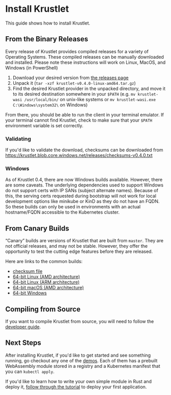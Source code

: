 # Install Krustlet

This guide shows how to install Krustlet.

## From the Binary Releases

Every release of Krustlet provides compiled releases for a variety of Operating
Systems. These compiled releases can be manually downloaded and installed.
Please note these instructions will work on Linux, MacOS, and Windows (in
PowerShell)

1. Download your desired version from [the releases
   page](https://github.com/deislabs/krustlet/releases)
1. Unpack it (`tar -xzf krustlet-v0.4.0-linux-amd64.tar.gz`)
1. Find the desired Krustlet provider in the unpacked directory, and move it to
   its desired destination somewhere in your `$PATH` (e.g. `mv krustlet-wasi
   /usr/local/bin/` on unix-like systems or `mv krustlet-wasi.exe
   C:\Windows\system32\` on Windows)

From there, you should be able to run the client in your terminal emulator. If
your terminal cannot find Krustlet, check to make sure that your `$PATH`
environment variable is set correctly.

### Validating

If you'd like to validate the download, checksums can be downloaded from
<https://krustlet.blob.core.windows.net/releases/checksums-v0.4.0.txt>

### Windows

As of Krustlet 0.4, there are now Windows builds available. However, there are
some caveats. The underlying dependencies used to support Windows do not support
certs with IP SANs (subject alternate names). Because of this, the serving certs
requested during bootstrap will not work for local development options like
minikube or KinD as they do not have an FQDN. So these builds can only be used
in environments with an actual hostname/FQDN accessible to the Kubernetes
cluster.

## From Canary Builds

“Canary” builds are versions of Krustlet that are built from `master`. They are
not official releases, and may not be stable. However, they offer the
opportunity to test the cutting edge features before they are released.

Here are links to the common builds:

- [checksum
  file](https://krustlet.blob.core.windows.net/releases/checksums-canary.txt)
- [64-bit Linux (AMD
  architecture)](https://krustlet.blob.core.windows.net/releases/krustlet-canary-linux-amd64.tar.gz)
- [64-bit Linux (ARM
  architecture)](https://krustlet.blob.core.windows.net/releases/krustlet-canary-linux-aarch64.tar.gz)
- [64-bit macOS (AMD
  architecture)](https://krustlet.blob.core.windows.net/releases/krustlet-canary-macos-amd64.tar.gz)
- [64-bit
  Windows](https://krustlet.blob.core.windows.net/releases/krustlet-canary-windows-amd64.tar.gz)

## Compiling from Source

If you want to compile Krustlet from source, you will need to follow the
[developer guide](../community/developers.md).

## Next Steps

After installing Krustlet, if you'd like to get started and see something
running, go checkout any one of the [demos](../../demos). Each of them has a
prebuilt WebAssembly module stored in a registry and a Kubernetes manifest that
you can `kubectl apply`.

If you'd like to learn how to write your own simple module in Rust and deploy
it, [follow through the tutorial](tutorial01.md) to deploy your first
application.
